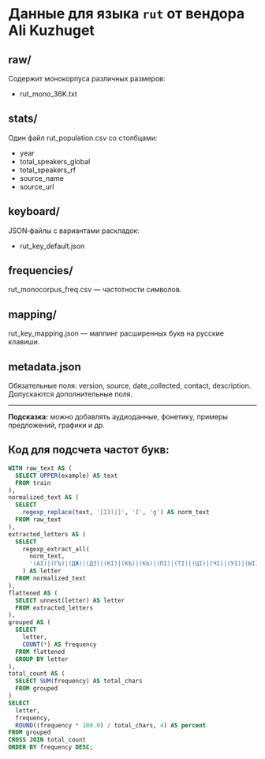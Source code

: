 # Данные для языка `rut` от вендора Ali Kuzhuget

## raw/
Содержит монокорпуса различных размеров:
- rut_mono_36K.txt

## stats/
Один файл rut_population.csv со столбцами:
- year
- total_speakers_global
- total_speakers_rf
- source_name
- source_url

## keyboard/
JSON‑файлы с вариантами раскладок:
- rut_key_default.json

## frequencies/
rut_monocorpus_freq.csv — частотности символов.

## mapping/
rut_key_mapping.json — маппинг расширенных букв на русские клавиши.

## metadata.json
Обязательные поля: version, source, date_collected, contact, description.
Допускаются дополнительные поля.

---  
**Подсказка:** можно добавлять аудиоданные, фонетику, примеры предложений, графики и др.

## Код для подсчета частот букв: 

```sql
WITH raw_text AS (
  SELECT UPPER(example) AS text
  FROM train
),
normalized_text AS (
  SELECT
    regexp_replace(text, '[I1l|]', 'Ӏ', 'g') AS norm_text
  FROM raw_text
),
extracted_letters AS (
  SELECT
    regexp_extract_all(
      norm_text,
      '(АӀ)|(ГЪ)|(ДЖ)|(ДЗ)|(КӀ)|(КЪ)|(КЬ)|(ПӀ)|(ТӀ)|(ЦӀ)|(ЧӀ)|(УӀ)|(ЫӀ)|([АБВГДЕЁЖЗИЙКЛМНОПРСТУФХЦЧШЩЪЫЬЭЮЯ])'
    ) AS letter
  FROM normalized_text
),
flattened AS (
  SELECT unnest(letter) AS letter
  FROM extracted_letters
),
grouped AS (
  SELECT
    letter,
    COUNT(*) AS frequency
  FROM flattened
  GROUP BY letter
),
total_count AS (
  SELECT SUM(frequency) AS total_chars
  FROM grouped
)
SELECT
  letter,
  frequency,
  ROUND((frequency * 100.0) / total_chars, 4) AS percent
FROM grouped
CROSS JOIN total_count
ORDER BY frequency DESC;
```